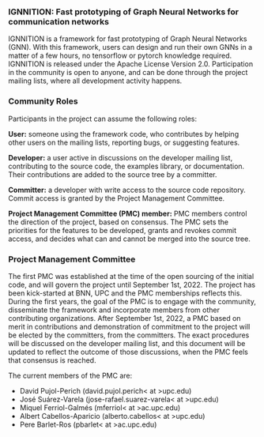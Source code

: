 ### IGNNITION: Fast prototyping of Graph Neural Networks for communication networks

IGNNITION is a framework for fast prototyping of Graph Neural Networks (GNN). With this framework, users can design and run their own GNNs in a matter of a few hours, no tensorflow or pytorch knowledge required. IGNNITION is released under the Apache License Version 2.0. Participation in the community is open to anyone, and can be done through the project mailing lists, where all development activity happens.

### Community Roles
Participants in the project can assume the following roles:

**User:** someone using the framework code, who contributes by helping other users on the mailing lists, reporting bugs, or suggesting features.

**Developer:** a user active in discussions on the developer mailing list, contributing to the source code, the examples library, or documentation. Their contributions are added to the source tree by a committer.

**Committer:** a developer with write access to the source code repository. Commit access is granted by the Project Management Committee.

**Project Management Committee (PMC) member:** PMC members control the direction of the project, based on consensus. The PMC sets the priorities for the features to be developed, grants and revokes commit access, and decides what can and cannot be merged into the source tree.

### Project Management Committee

The first PMC was established at the time of the open sourcing of the initial code, and will govern the project until September 1st, 2022. The project has been kick-started at BNN, UPC and the PMC memberships reflects this. During the first years, the goal of the PMC is to engage with the community, disseminate the framework and incorporate members from other contributing organizations. 
After September 1st, 2022, a PMC based on merit in contributions and demonstration of commitment to the project will be elected by the committers, from the committers. The exact procedures will be discussed on the developer mailing list, and this document will be updated to reflect the outcome of those discussions, when the PMC feels that consensus is reached.

The current members of the PMC are:

* David Pujol-Perich (david.pujol.perich< at >upc.edu)
* José Suárez-Varela (jose-rafael.suarez-varela< at >upc.edu)
* Miquel Ferriol-Galmés (mferriol< at >ac.upc.edu)
* Albert Cabellos-Aparicio (alberto.cabellos< at >upc.edu)
* Pere Barlet-Ros (pbarlet< at >ac.upc.edu)